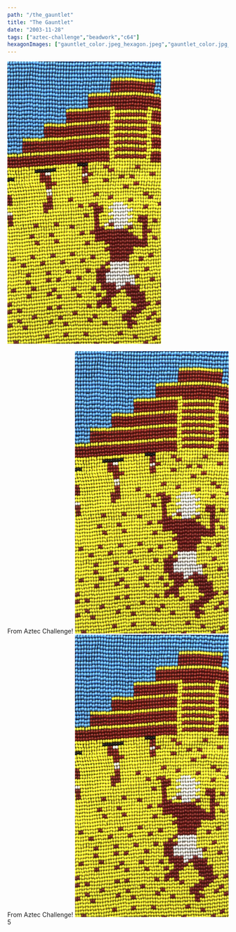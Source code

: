 ```yaml
---
path: "/the_gauntlet"
title: "The Gauntlet"
date: "2003-11-28"
tags: ["aztec-challenge","beadwork","c64"]
hexagonImages: ["gauntlet_color.jpeg_hexagon.jpeg","gauntlet_color.jpg_hexagon.jpeg"]
---
```


 [![](gauntlet_color.jpeg)](gauntlet_color.jpeg)

From Aztec Challenge! [![](gauntlet_color.jpg "gauntlet_color")](gauntlet_color.jpg) From Aztec Challenge! [![](gauntlet_color.jpg "gauntlet_color")](gauntlet_color.jpg) 5 
  <!---
  <div class="field field-type-filefield field-field-images" xmlns="http://www.w3.org/1999/xhtml">
      
    <div class="field-items">
            <div class="field-item odd">
                    <a href="http://www.beigerecords.com/joe-old/sites/default/files/gauntlet_color.jpeg" class="imagecache imagecache-square_thumbnail imagecache-imagelink imagecache-square_thumbnail_imagelink"><img src="http://www.beigerecords.com/joe-old/sites/default/files/imagecache/square_thumbnail/gauntlet_color.jpeg" alt="" title="" width="300" height="300" class="imagecache imagecache-square_thumbnail"/></a>        </div>
        </div>
</div> 
From Aztec Challenge!
 <a href="http://www.beigerecords.com/joe/wp-content/uploads/2008/11/gauntlet_color.jpg" xmlns="http://www.w3.org/1999/xhtml"><img src="http://www.beigerecords.com/joe/wp-content/uploads/2008/11/gauntlet_color.jpg" alt="" title="gauntlet_color" width="350" height="643" class="alignnone size-full wp-image-40"/></a> From Aztec Challenge!
 <a href="/joe/newdrupal/sites/default/files/images/gauntlet_color.jpg" xmlns="http://www.w3.org/1999/xhtml"><img src="/joe/newdrupal/sites/default/files/images/gauntlet_color.jpg" alt="" title="gauntlet_color" width="350" height="643" class="alignnone size-full wp-image-40"/></a> 5
  --->